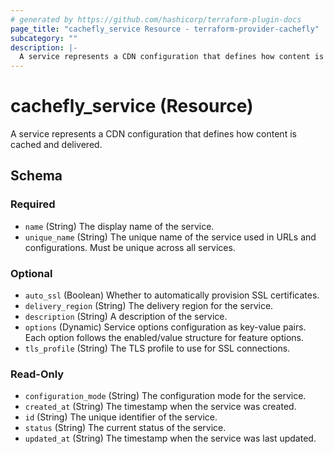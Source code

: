 ```yaml
---
# generated by https://github.com/hashicorp/terraform-plugin-docs
page_title: "cachefly_service Resource - terraform-provider-cachefly"
subcategory: ""
description: |-
  A service represents a CDN configuration that defines how content is cached and delivered.
---
```


# cachefly_service (Resource)

A service represents a CDN configuration that defines how content is cached and delivered.



<!-- schema generated by tfplugindocs -->
## Schema

### Required

- `name` (String) The display name of the service.
- `unique_name` (String) The unique name of the service used in URLs and configurations. Must be unique across all services.

### Optional

- `auto_ssl` (Boolean) Whether to automatically provision SSL certificates.
- `delivery_region` (String) The delivery region for the service.
- `description` (String) A description of the service.
- `options` (Dynamic) Service options configuration as key-value pairs. Each option follows the enabled/value structure for feature options.
- `tls_profile` (String) The TLS profile to use for SSL connections.

### Read-Only

- `configuration_mode` (String) The configuration mode for the service.
- `created_at` (String) The timestamp when the service was created.
- `id` (String) The unique identifier of the service.
- `status` (String) The current status of the service.
- `updated_at` (String) The timestamp when the service was last updated.
